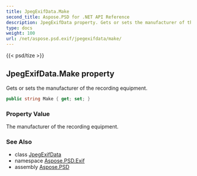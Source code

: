 ```yaml
---
title: JpegExifData.Make
second_title: Aspose.PSD for .NET API Reference
description: JpegExifData property. Gets or sets the manufacturer of the recording equipment
type: docs
weight: 100
url: /net/aspose.psd.exif/jpegexifdata/make/
---
```

{{< psd/tize >}}
## JpegExifData.Make property

Gets or sets the manufacturer of the recording equipment.

```csharp
public string Make { get; set; }
```

### Property Value

The manufacturer of the recording equipment.

### See Also

* class [JpegExifData](../)
* namespace [Aspose.PSD.Exif](../../jpegexifdata/)
* assembly [Aspose.PSD](../../../)


